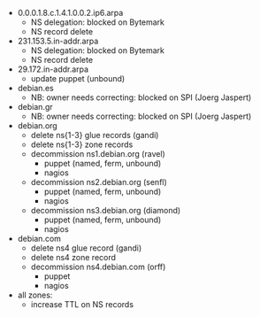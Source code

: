 * 0.0.0.1.8.c.1.4.1.0.0.2.ip6.arpa
    * NS delegation: blocked on Bytemark
    * NS record delete
* 231.153.5.in-addr.arpa
    * NS delegation: blocked on Bytemark
    * NS record delete
* 29.172.in-addr.arpa
    * update puppet (unbound)
* debian.es
    * NB: owner needs correcting: blocked on SPI (Joerg Jaspert)
* debian.gr
    * NB: owner needs correcting: blocked on SPI (Joerg Jaspert)
* debian.org
    * delete ns{1-3} glue records (gandi)
    * delete ns{1-3} zone records
    * decommission ns1.debian.org (ravel)
        * puppet (named, ferm, unbound)
        * nagios
    * decommission ns2.debian.org (senfl)
        * puppet (named, ferm, unbound)
        * nagios
    * decommission ns3.debian.org (diamond)
        * puppet (named, ferm, unbound)
        * nagios
* debian.com
    * delete ns4 glue record (gandi)
    * delete ns4 zone record
    * decommission ns4.debian.com (orff)
        * puppet
        * nagios
* all zones:
    * increase TTL on NS records
